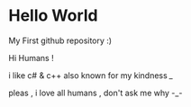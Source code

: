 Hello World
=============

My First github repository :)

Hi Humans !

i like c# & c++
also known for my kindness *_* 

pleas , i love all humans , don't ask me why -_-

